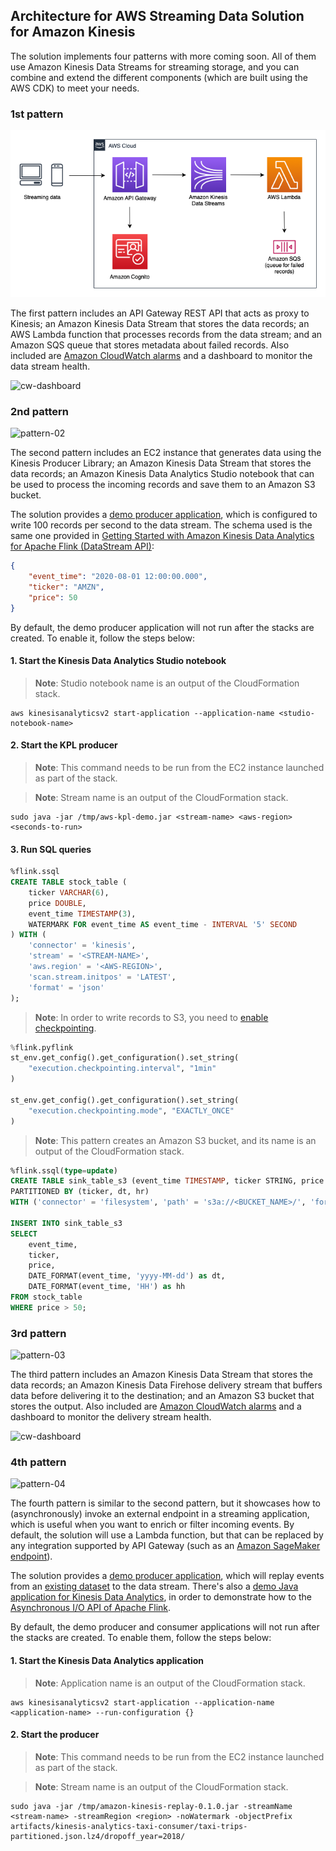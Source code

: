 ## Architecture for AWS Streaming Data Solution for Amazon Kinesis
The solution implements four patterns with more coming soon. All of them use Amazon Kinesis Data Streams for streaming storage, and you can combine and extend the different components (which are built using the AWS CDK) to meet your needs.

### 1st pattern
![pattern-01](apigw-kds-lambda.png)

The first pattern includes an API Gateway REST API that acts as proxy to Kinesis; an Amazon Kinesis Data Stream that stores the data records; an AWS Lambda function that processes records from the data stream; and an Amazon SQS queue that stores metadata about failed records. Also included are [Amazon CloudWatch alarms](https://docs.aws.amazon.com/streams/latest/dev/monitoring-with-cloudwatch.html#kinesis-metric-use) and a dashboard to monitor the data stream health.

![cw-dashboard](kds-cw-dashboard.png)

### 2nd pattern
![pattern-02](kpl-kds-kda.png)

The second pattern includes an EC2 instance that generates data using the Kinesis Producer Library; an Amazon Kinesis Data Stream that stores the data records; an Amazon Kinesis Data Analytics Studio notebook that can be used to process the incoming records and save them to an Amazon S3 bucket.

The solution provides a [demo producer application](/source/kinesis/kpl-demo), which is configured to write 100 records per second to the data stream. The schema used is the same one provided in [Getting Started with Amazon Kinesis Data Analytics for Apache Flink (DataStream API)](https://docs.aws.amazon.com/kinesisanalytics/latest/java/getting-started.html):

```json
{
    "event_time": "2020-08-01 12:00:00.000",
    "ticker": "AMZN",
    "price": 50
}
```

By default, the demo producer application will not run after the stacks are created. To enable it, follow the steps below:

#### 1. Start the Kinesis Data Analytics Studio notebook
> **Note**: Studio notebook name is an output of the CloudFormation stack.

```
aws kinesisanalyticsv2 start-application --application-name <studio-notebook-name>
```

#### 2. Start the KPL producer
> **Note**: This command needs to be run from the EC2 instance launched as part of the stack.

> **Note**: Stream name is an output of the CloudFormation stack.

```
sudo java -jar /tmp/aws-kpl-demo.jar <stream-name> <aws-region> <seconds-to-run>
```

#### 3. Run SQL queries
```sql
%flink.ssql
CREATE TABLE stock_table (
    ticker VARCHAR(6),
    price DOUBLE,
    event_time TIMESTAMP(3),
    WATERMARK FOR event_time AS event_time - INTERVAL '5' SECOND
) WITH (
    'connector' = 'kinesis',
    'stream' = '<STREAM-NAME>',
    'aws.region' = '<AWS-REGION>',
    'scan.stream.initpos' = 'LATEST',
    'format' = 'json'
);
```

> **Note**: In order to write records to S3, you need to [enable checkpointing](https://docs.aws.amazon.com/kinesisanalytics/latest/java/how-zeppelin-checkpoint.html).

```python
%flink.pyflink
st_env.get_config().get_configuration().set_string(
    "execution.checkpointing.interval", "1min"
)

st_env.get_config().get_configuration().set_string(
    "execution.checkpointing.mode", "EXACTLY_ONCE"
)
```

> **Note**: This pattern creates an Amazon S3 bucket, and its name is an output of the CloudFormation stack.

```sql
%flink.ssql(type=update)
CREATE TABLE sink_table_s3 (event_time TIMESTAMP, ticker STRING, price DOUBLE, dt STRING, hr STRING)
PARTITIONED BY (ticker, dt, hr)
WITH ('connector' = 'filesystem', 'path' = 's3a://<BUCKET_NAME>/', 'format' = 'json');

INSERT INTO sink_table_s3
SELECT
    event_time,
    ticker,
    price,
    DATE_FORMAT(event_time, 'yyyy-MM-dd') as dt,
    DATE_FORMAT(event_time, 'HH') as hh
FROM stock_table
WHERE price > 50;
```

### 3rd pattern
![pattern-03](kds-kdf-s3.png)

The third pattern includes an Amazon Kinesis Data Stream that stores the data records; an Amazon Kinesis Data Firehose delivery stream that buffers data before delivering it to the destination; and an Amazon S3 bucket that stores the output. Also included are [Amazon CloudWatch alarms](https://docs.aws.amazon.com/firehose/latest/dev/monitoring-with-cloudwatch-metrics.html#firehose-cloudwatch-metrics-best-practices) and a dashboard to monitor the delivery stream health.

![cw-dashboard](kdf-cw-dashboard.png)

### 4th pattern
![pattern-04](kds-kda-apigw.png)

The fourth pattern is similar to the second pattern, but it showcases how to (asynchronously) invoke an external endpoint in a streaming application, which is useful when you want to enrich or filter incoming events. By default, the solution will use a Lambda function, but that can be replaced by any integration supported by API Gateway (such as an [Amazon SageMaker endpoint](https://docs.aws.amazon.com/solutions/latest/constructs/aws-apigateway-sagemakerendpoint.html)).

The solution provides a [demo producer application](https://github.com/aws-samples/amazon-kinesis-replay), which will replay events from an [existing dataset](https://registry.opendata.aws/nyc-tlc-trip-records-pds/) to the data stream. There's also a [demo Java application for Kinesis Data Analytics](/source/kinesis/kda-flink-ml), in order to demonstrate how to the [Asynchronous I/O API of Apache Flink](https://ci.apache.org/projects/flink/flink-docs-stable/dev/stream/operators/asyncio.html).

By default, the demo producer and consumer applications will not run after the stacks are created. To enable them, follow the steps below:

#### 1. Start the Kinesis Data Analytics application
> **Note**: Application name is an output of the CloudFormation stack.

```
aws kinesisanalyticsv2 start-application --application-name <application-name> --run-configuration {}
```

#### 2. Start the producer
> **Note**: This command needs to be run from the EC2 instance launched as part of the stack.

> **Note**: Stream name is an output of the CloudFormation stack.

```
sudo java -jar /tmp/amazon-kinesis-replay-0.1.0.jar -streamName <stream-name> -streamRegion <region> -noWatermark -objectPrefix artifacts/kinesis-analytics-taxi-consumer/taxi-trips-partitioned.json.lz4/dropoff_year=2018/
```
